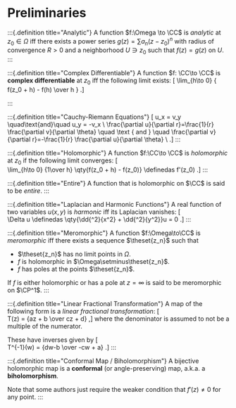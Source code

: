 # Preliminaries

:::{.definition title="Analytic"}
A function $f:\Omega \to \CC$ is *analytic* at $z_0\in \Omega$ iff there exists a power series $g(z) = \sum a_n (z-z_0)^n$ with radius of convergence $R>0$ and a neighborhood $U\ni z_0$ such that $f(z) = g(z)$ on $U$.
:::

:::{.definition title="Complex Differentiable"}
A function $f: \CC\to \CC$ is **complex differentiable** at $z_0$ iff the following limit exists:
\[
\lim_{h\to 0} { f(z_0 + h) - f(h) \over h  } 
.\]

:::

:::{.definition title="Cauchy-Riemann Equations"}
\[
u_x = v_y \quad\text{and}\quad u_y = -v_x \\
\frac{\partial u}{\partial r}=\frac{1}{r} \frac{\partial v}{\partial \theta} \quad \text { and } \quad \frac{\partial v}{\partial r}=-\frac{1}{r} \frac{\partial u}{\partial \theta} \\
.\]
:::

:::{.definition title="Holomorphic"}
A function $f:\CC\to \CC$ is *holomorphic* at $z_0$ if the following limit converges:
\[  
\lim_{h\to 0} {1\over h} \qty{f(z_0 + h) - f(z_0)} \definedas f'(z_0)
.\]
:::

:::{.definition title="Entire"}
A function that is holomorphic on $\CC$ is said to be *entire*.
:::

:::{.definition title="Laplacian and Harmonic Functions"}
A real function of two variables $u(x, y)$ is *harmonic* iff its Laplacian vanishes:
\[  
\Delta u \definedas \qty{\dd{^2}{x^2} + \dd{^2}{y^2}}u = 0
.\]
:::

:::{.definition title="Meromorphic"}
A function $f:\Omega\to\CC$ is *meromorphic* iff there exists a sequence $\theset{z_n}$ such that

- $\theset{z_n}$ has no limit points in $\Omega$.
- $f$ is holomorphic in $\Omega\setminus\theset{z_n}$.
- $f$ has poles at the points $\theset{z_n}$.

If $f$ is either holomorphic or has a pole at $z=\infty$ is said to be meromorphic on $\CP^1$.
:::


:::{.definition title="Linear Fractional Transformation"}
A map of the following form is a *linear fractional transformation*:
\[  
T(z) = {az + b \over cz + d}
,\]
where the denominator is assumed to not be a multiple of the numerator.

These have inverses given by
\[  
T^{-1}(w) = {dw-b \over -cw + a}
.\]
:::

:::{.definition title="Conformal Map / Biholomorphism"}
A bijective holomorphic map is a **conformal** (or angle-preserving) map, a.k.a. a **biholomorphism**.

Note that some authors just require the weaker condition that $f'(z) \neq 0$ for any point.
:::





